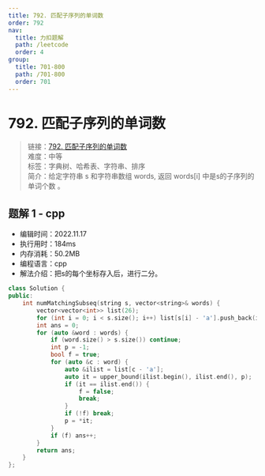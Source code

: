 ```yaml
---
title: 792. 匹配子序列的单词数
order: 792
nav:
  title: 力扣题解
  path: /leetcode
  order: 4
group:
  title: 701-800
  path: /701-800
  order: 701
---
```


# 792. 匹配子序列的单词数
    
> 链接：[792. 匹配子序列的单词数](https://leetcode.cn/problems/number-of-matching-subsequences/)  
> 难度：中等  
> 标签：字典树、哈希表、字符串、排序  
> 简介：给定字符串 s 和字符串数组 words, 返回  words[i] 中是s的子序列的单词个数 。
      
## 题解 1 - cpp
- 编辑时间：2022.11.17
- 执行用时：184ms
- 内存消耗：50.2MB
- 编程语言：cpp
- 解法介绍：把s的每个坐标存入后，进行二分。
```cpp
class Solution {
public:
    int numMatchingSubseq(string s, vector<string>& words) {
        vector<vector<int>> list(26);
        for (int i = 0; i < s.size(); i++) list[s[i] - 'a'].push_back(i);
        int ans = 0;
        for (auto &word : words) {
            if (word.size() > s.size()) continue;
            int p = -1;
            bool f = true;
            for (auto &c : word) {
                auto &ilist = list[c - 'a'];
                auto it = upper_bound(ilist.begin(), ilist.end(), p);
                if (it == ilist.end()) {
                    f = false;
                    break;
                }
                if (!f) break;
                p = *it;
            }
            if (f) ans++;
        }
        return ans;
    }
};
```

      